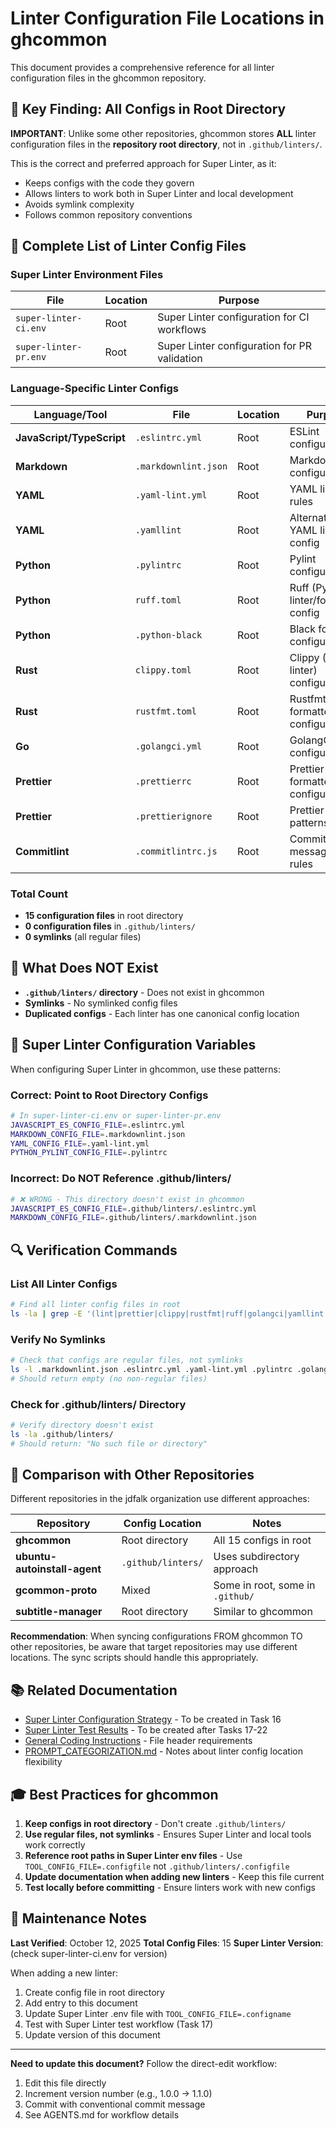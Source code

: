 <!-- file: docs/LINTER_CONFIG_LOCATIONS.md -->
<!-- version: 1.0.0 -->
<!-- guid: 8a9b0c1d-2e3f-4a5b-6c7d-8e9f0a1b2c3d -->

# Linter Configuration File Locations in ghcommon

This document provides a comprehensive reference for all linter configuration files in the ghcommon repository.

## 🎯 Key Finding: All Configs in Root Directory

**IMPORTANT**: Unlike some other repositories, ghcommon stores **ALL** linter configuration files in the **repository root directory**, not in `.github/linters/`.

This is the correct and preferred approach for Super Linter, as it:

- Keeps configs with the code they govern
- Allows linters to work both in Super Linter and local development
- Avoids symlink complexity
- Follows common repository conventions

## 📁 Complete List of Linter Config Files

### Super Linter Environment Files

| File                  | Location | Purpose                                      |
| --------------------- | -------- | -------------------------------------------- |
| `super-linter-ci.env` | Root     | Super Linter configuration for CI workflows  |
| `super-linter-pr.env` | Root     | Super Linter configuration for PR validation |

### Language-Specific Linter Configs

| Language/Tool             | File                 | Location | Purpose                                |
| ------------------------- | -------------------- | -------- | -------------------------------------- |
| **JavaScript/TypeScript** | `.eslintrc.yml`      | Root     | ESLint configuration                   |
| **Markdown**              | `.markdownlint.json` | Root     | Markdownlint configuration             |
| **YAML**                  | `.yaml-lint.yml`     | Root     | YAML linting rules                     |
| **YAML**                  | `.yamllint`          | Root     | Alternative YAML linter config         |
| **Python**                | `.pylintrc`          | Root     | Pylint configuration                   |
| **Python**                | `ruff.toml`          | Root     | Ruff (Python linter/formatter) config  |
| **Python**                | `.python-black`      | Root     | Black formatter configuration          |
| **Rust**                  | `clippy.toml`        | Root     | Clippy (Rust linter) configuration     |
| **Rust**                  | `rustfmt.toml`       | Root     | Rustfmt (Rust formatter) configuration |
| **Go**                    | `.golangci.yml`      | Root     | GolangCI-Lint configuration            |
| **Prettier**              | `.prettierrc`        | Root     | Prettier formatter configuration       |
| **Prettier**              | `.prettierignore`    | Root     | Prettier ignore patterns               |
| **Commitlint**            | `.commitlintrc.js`   | Root     | Commit message linting rules           |

### Total Count

- **15 configuration files** in root directory
- **0 configuration files** in `.github/linters/`
- **0 symlinks** (all regular files)

## 🚫 What Does NOT Exist

- **`.github/linters/` directory** - Does not exist in ghcommon
- **Symlinks** - No symlinked config files
- **Duplicated configs** - Each linter has one canonical config location

## 📝 Super Linter Configuration Variables

When configuring Super Linter in ghcommon, use these patterns:

### Correct: Point to Root Directory Configs

```bash
# In super-linter-ci.env or super-linter-pr.env
JAVASCRIPT_ES_CONFIG_FILE=.eslintrc.yml
MARKDOWN_CONFIG_FILE=.markdownlint.json
YAML_CONFIG_FILE=.yaml-lint.yml
PYTHON_PYLINT_CONFIG_FILE=.pylintrc
```

### Incorrect: Do NOT Reference .github/linters/

```bash
# ❌ WRONG - This directory doesn't exist in ghcommon
JAVASCRIPT_ES_CONFIG_FILE=.github/linters/.eslintrc.yml
MARKDOWN_CONFIG_FILE=.github/linters/.markdownlint.json
```

## 🔍 Verification Commands

### List All Linter Configs

```bash
# Find all linter config files in root
ls -la | grep -E '(lint|prettier|clippy|rustfmt|ruff|golangci|yamllint|black|commitlint|super-linter)'
```

### Verify No Symlinks

```bash
# Check that configs are regular files, not symlinks
ls -l .markdownlint.json .eslintrc.yml .yaml-lint.yml .pylintrc .golangci.yml | grep -v '^-'
# Should return empty (no non-regular files)
```

### Check for .github/linters/ Directory

```bash
# Verify directory doesn't exist
ls -la .github/linters/
# Should return: "No such file or directory"
```

## 🔄 Comparison with Other Repositories

Different repositories in the jdfalk organization use different approaches:

| Repository                   | Config Location    | Notes                            |
| ---------------------------- | ------------------ | -------------------------------- |
| **ghcommon**                 | Root directory     | All 15 configs in root           |
| **ubuntu-autoinstall-agent** | `.github/linters/` | Uses subdirectory approach       |
| **gcommon-proto**            | Mixed              | Some in root, some in `.github/` |
| **subtitle-manager**         | Root directory     | Similar to ghcommon              |

**Recommendation**: When syncing configurations FROM ghcommon TO other repositories, be aware that target repositories may use different locations. The sync scripts should handle this appropriately.

## 📚 Related Documentation

- [Super Linter Configuration Strategy](super-linter-config-strategy.md) - To be created in Task 16
- [Super Linter Test Results](super-linter-test-results.md) - To be created after Tasks 17-22
- [General Coding Instructions](../.github/instructions/general-coding.instructions.md) - File header requirements
- [PROMPT_CATEGORIZATION.md](PROMPT_CATEGORIZATION.md) - Notes about linter config location flexibility

## 🎓 Best Practices for ghcommon

1. **Keep configs in root directory** - Don't create `.github/linters/`
2. **Use regular files, not symlinks** - Ensures Super Linter and local tools work correctly
3. **Reference root paths in Super Linter env files** - Use `TOOL_CONFIG_FILE=.configfile` not `.github/linters/.configfile`
4. **Update documentation when adding new linters** - Keep this file current
5. **Test locally before committing** - Ensure linters work with new configs

## 🔧 Maintenance Notes

**Last Verified**: October 12, 2025
**Total Config Files**: 15
**Super Linter Version**: (check super-linter-ci.env for version)

When adding a new linter:

1. Create config file in root directory
2. Add entry to this document
3. Update Super Linter .env file with `TOOL_CONFIG_FILE=.configname`
4. Test with Super Linter test workflow (Task 17)
5. Update version of this document

---

**Need to update this document?** Follow the direct-edit workflow:

1. Edit this file directly
2. Increment version number (e.g., 1.0.0 → 1.1.0)
3. Commit with conventional commit message
4. See AGENTS.md for workflow details
